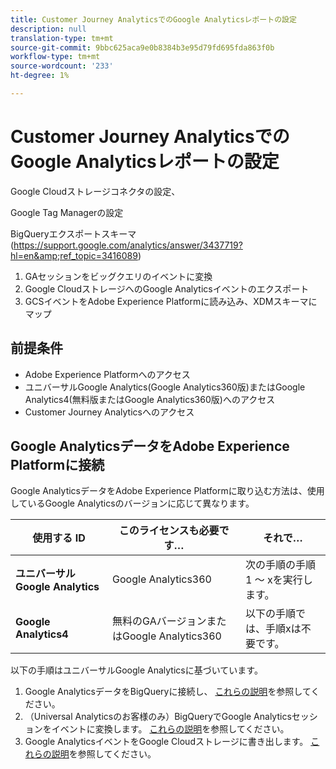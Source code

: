 ```yaml
---
title: Customer Journey AnalyticsでのGoogle Analyticsレポートの設定
description: null
translation-type: tm+mt
source-git-commit: 9bbc625aca9e0b8384b3e95d79fd695fda863f0b
workflow-type: tm+mt
source-wordcount: '233'
ht-degree: 1%

---
```



# Customer Journey AnalyticsでのGoogle Analyticsレポートの設定

Google Cloudストレージコネクタの設定、

Google Tag Managerの設定

BigQueryエクスポートスキーマ(https://support.google.com/analytics/answer/3437719?hl=en&amp;ref_topic=3416089)

1. GAセッションをビッグクエリのイベントに変換
1. Google CloudストレージへのGoogle Analyticsイベントのエクスポート
1. GCSイベントをAdobe Experience Platformに読み込み、XDMスキーマにマップ

## 前提条件

* Adobe Experience Platformへのアクセス
* ユニバーサルGoogle Analytics(Google Analytics360版)またはGoogle Analytics4(無料版またはGoogle Analytics360版)へのアクセス
* Customer Journey Analyticsへのアクセス

## Google AnalyticsデータをAdobe Experience Platformに接続

Google AnalyticsデータをAdobe Experience Platformに取り込む方法は、使用しているGoogle Analyticsのバージョンに応じて異なります。

| 使用する ID | このライセンスも必要です… | それで… |
| --- | --- | --- |
| **ユニバーサルGoogle Analytics** | Google Analytics360 | 次の手順の手順1 ～ xを実行します。 |
| **Google Analytics4** | 無料のGAバージョンまたはGoogle Analytics360 | 以下の手順では、手順xは不要です。 |

以下の手順はユニバーサルGoogle Analyticsに基づいています。

1. Google AnalyticsデータをBigQueryに接続し、
[これらの説明](https://support.google.com/analytics/answer/3416092?hl=en)を参照してください。
1. （Universal Analyticsのお客様のみ）BigQueryでGoogle Analyticsセッションをイベントに変換します。
[これらの説明](https://support.google.com/analytics/answer/3437618?hl=en)を参照してください。
1. Google AnalyticsイベントをGoogle Cloudストレージに書き出します。
[これらの説明](https://support.google.com/analytics/answer/3437719?hl=en&amp;ref_topic=3416089)を参照してください。
